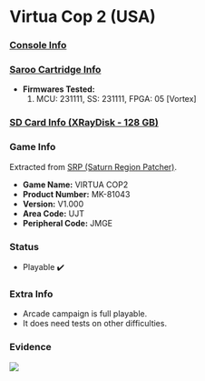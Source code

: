 # Virtua Cop 2 (USA)

### [Console Info](../../../../../Info/Consoles/VA13/README.md)

### [Saroo Cartridge Info](../../../../../Info/Cartridges/RetroGameParadiseStore/1.32F/README.md)

- <b>Firmwares Tested:</b>
  1. MCU: 231111, SS: 231111, FPGA: 05 [Vortex]

### [SD Card Info (XRayDisk - 128 GB)](../../../../../Info/SdCards/XRayDisk/128GB/fat32/README.md)

### Game Info

Extracted from [SRP (Saturn Region Patcher)](https://segaxtreme.net/resources/saturn-region-patcher.81/download).

- <b>Game Name:</b> VIRTUA COP2
- <b>Product Number:</b> MK-81043
- <b>Version:</b> V1.000
- <b>Area Code:</b> UJT
- <b>Peripheral Code:</b> JMGE

### Status

- Playable :heavy_check_mark:

### Extra Info

- Arcade campaign is full playable.
- It does need tests on other difficulties.

### Evidence

[![](https://img.youtube.com/vi/ls8vrXjWLuA/0.jpg)](https://www.youtube.com/watch?v=ls8vrXjWLuA)
